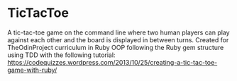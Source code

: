 # TicTacToe

A tic-tac-toe game on the command line where two human players can play against each other and the board is displayed in between turns.
Created for TheOdinProject curriculum in Ruby OOP following the Ruby gem structure using TDD with the following tutorial: https://codequizzes.wordpress.com/2013/10/25/creating-a-tic-tac-toe-game-with-ruby/
